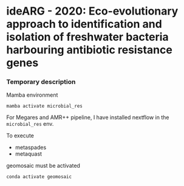 # ideARG - 2020: Eco-evolutionary approach to identification and isolation of freshwater bacteria harbouring antibiotic resistance genes


### Temporary description

Mamba environment
```
mamba activate microbial_res
```

For Megares and AMR++ pipeline, I have installed nextflow in the `microbial_res` env.



To execute
- metaspades
- metaquast

geomosaic must be activated
```
conda activate geomosaic
```
